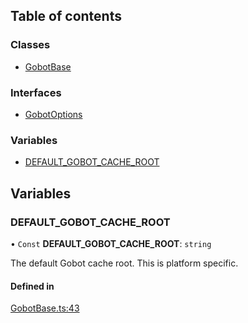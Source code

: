 ## Table of contents

### Classes

- [GobotBase](../classes/GobotBase.GobotBase.md)

### Interfaces

- [GobotOptions](../interfaces/GobotBase.GobotOptions.md)

### Variables

- [DEFAULT\_GOBOT\_CACHE\_ROOT](GobotBase.md#default_gobot_cache_root)

## Variables

### DEFAULT\_GOBOT\_CACHE\_ROOT

• `Const` **DEFAULT\_GOBOT\_CACHE\_ROOT**: `string`

The default Gobot cache root. This is platform specific.

#### Defined in

[GobotBase.ts:43](https://github.com/benallfree/gobot/blob/d9f6ceb/src/GobotBase.ts#L43)
